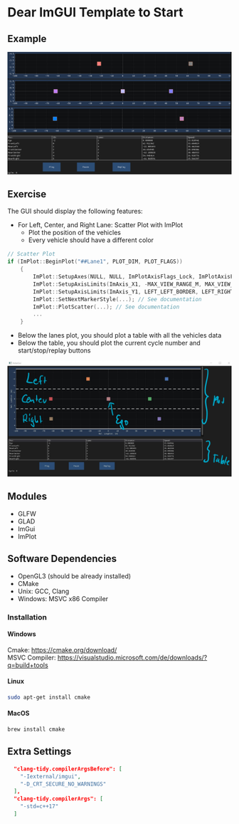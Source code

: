 # Dear ImGUI Template to Start

## Example

![Example](./media/AdasGui.gif)

## Exercise

The GUI should display the following features:

- For Left, Center, and Right Lane: Scatter Plot with ImPlot
  - Plot the position of the vehicles
  - Every vehicle should have a different color

```cpp
// Scatter Plot
if (ImPlot::BeginPlot("##Lane1", PLOT_DIM, PLOT_FLAGS))
    {
        ImPlot::SetupAxes(NULL, NULL, ImPlotAxisFlags_Lock, ImPlotAxisFlags_Lock | ImPlotAxisFlags_Invert);
        ImPlot::SetupAxisLimits(ImAxis_X1, -MAX_VIEW_RANGE_M, MAX_VIEW_RANGE_M, ImGuiCond_Always);
        ImPlot::SetupAxisLimits(ImAxis_Y1, LEFT_LEFT_BORDER, LEFT_RIGHT_BORDER, ImGuiCond_Always);
        ImPlot::SetNextMarkerStyle(...); // See documentation
        ImPlot::PlotScatter(...); // See documentation
        ...
    }
```

- Below the lanes plot, you should plot a table with all the vehicles data
- Below the table, you should plot the current cycle number and start/stop/replay buttons

![Example](./media/AdasGuiDescr.png)

## Modules

- GLFW
- GLAD
- ImGui
- ImPlot

## Software Dependencies

- OpenGL3 (should be already installed)
- CMake
- Unix: GCC, Clang
- Windows: MSVC x86 Compiler

### Installation

#### Windows

Cmake: <https://cmake.org/download/>  
MSVC Compiler: <https://visualstudio.microsoft.com/de/downloads/?q=build+tools>  

#### Linux

```bash
sudo apt-get install cmake
```

#### MacOS

```bash
brew install cmake
```

## Extra Settings

```json
  "clang-tidy.compilerArgsBefore": [
    "-Iexternal/imgui",
    "-D_CRT_SECURE_NO_WARNINGS"
  ],
  "clang-tidy.compilerArgs": [
    "-std=c++17"
  ]
```
